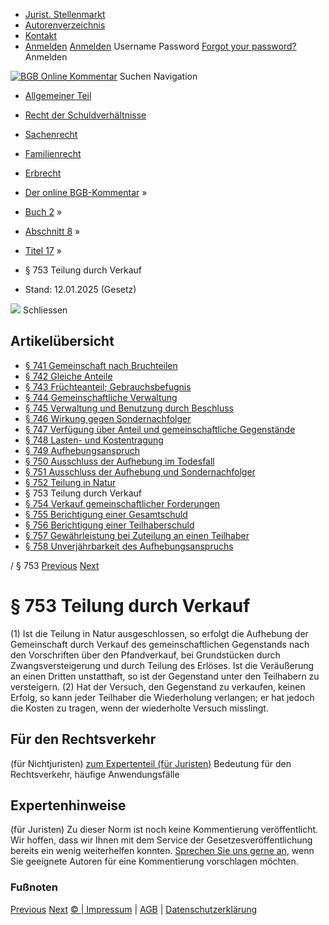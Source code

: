   * [Jurist. Stellenmarkt](https://bgb.kommentar.de/Buch-2/Abschnitt-8/Titel-17/</job-board> "Jurist. Stellenmarkt")
  * [Autorenverzeichnis](https://bgb.kommentar.de/Buch-2/Abschnitt-8/Titel-17/</Autorenverzeichnis> "Autorenverzeichnis")
  * [Kontakt](https://bgb.kommentar.de/Buch-2/Abschnitt-8/Titel-17/</Kontakt>)
  * [Anmelden](https://bgb.kommentar.de/Buch-2/Abschnitt-8/Titel-17/<#login> "show login form") [Anmelden](https://bgb.kommentar.de/Buch-2/Abschnitt-8/Titel-17/<#> "hide login form") Username Password
[Forgot your password?](https://bgb.kommentar.de/Buch-2/Abschnitt-8/Titel-17/</user/forgotpassword>) Anmelden 


[![BGB Online Kommentar](https://bgb.kommentar.de/extension/bgb/design/bgb/images/logo.png)](https://bgb.kommentar.de/Buch-2/Abschnitt-8/Titel-17/</> "BGB Online Kommentar")
Suchen
Navigation
  * [Allgemeiner Teil](https://bgb.kommentar.de/Buch-2/Abschnitt-8/Titel-17/</Buch-1>)
  * [Recht der Schuldverhältnisse](https://bgb.kommentar.de/Buch-2/Abschnitt-8/Titel-17/</Buch-2>)
  * [Sachenrecht](https://bgb.kommentar.de/Buch-2/Abschnitt-8/Titel-17/</Buch-3>)
  * [Familienrecht](https://bgb.kommentar.de/Buch-2/Abschnitt-8/Titel-17/</Buch-4>)
  * [Erbrecht](https://bgb.kommentar.de/Buch-2/Abschnitt-8/Titel-17/</Buch-5>)


  * [Der online BGB-Kommentar](https://bgb.kommentar.de/Buch-2/Abschnitt-8/Titel-17/</>) »
  * [Buch 2](https://bgb.kommentar.de/Buch-2/Abschnitt-8/Titel-17/</Buch-2>) »
  * [Abschnitt 8](https://bgb.kommentar.de/Buch-2/Abschnitt-8/Titel-17/</Buch-2/Abschnitt-8>) »
  * [Titel 17](https://bgb.kommentar.de/Buch-2/Abschnitt-8/Titel-17/</Buch-2/Abschnitt-8/Titel-17>) »
  * § 753 Teilung durch Verkauf 
  * Stand: 12.01.2025 (Gesetz) 


![](https://vg01.met.vgwort.de/na/1c9909529ead4f509072c06d9081a7d5)
Schliessen 
## Artikelübersicht
  * [ § 741 Gemeinschaft nach Bruchteilen ](https://bgb.kommentar.de/Buch-2/Abschnitt-8/Titel-17/</Buch-2/Abschnitt-8/Titel-17/Gemeinschaft-nach-Bruchteilen>)
  * [ § 742 Gleiche Anteile ](https://bgb.kommentar.de/Buch-2/Abschnitt-8/Titel-17/</Buch-2/Abschnitt-8/Titel-17/Gleiche-Anteile>)
  * [ § 743 Früchteanteil; Gebrauchsbefugnis ](https://bgb.kommentar.de/Buch-2/Abschnitt-8/Titel-17/</Buch-2/Abschnitt-8/Titel-17/Fruechteanteil-Gebrauchsbefugnis>)
  * [ § 744 Gemeinschaftliche Verwaltung ](https://bgb.kommentar.de/Buch-2/Abschnitt-8/Titel-17/</Buch-2/Abschnitt-8/Titel-17/Gemeinschaftliche-Verwaltung>)
  * [ § 745 Verwaltung und Benutzung durch Beschluss ](https://bgb.kommentar.de/Buch-2/Abschnitt-8/Titel-17/</Buch-2/Abschnitt-8/Titel-17/Verwaltung-und-Benutzung-durch-Beschluss>)
  * [ § 746 Wirkung gegen Sondernachfolger ](https://bgb.kommentar.de/Buch-2/Abschnitt-8/Titel-17/</Buch-2/Abschnitt-8/Titel-17/Wirkung-gegen-Sondernachfolger>)
  * [ § 747 Verfügung über Anteil und gemeinschaftliche Gegenstände ](https://bgb.kommentar.de/Buch-2/Abschnitt-8/Titel-17/</Buch-2/Abschnitt-8/Titel-17/Verfuegung-ueber-Anteil-und-gemeinschaftliche-Gegenstaende>)
  * [ § 748 Lasten- und Kostentragung ](https://bgb.kommentar.de/Buch-2/Abschnitt-8/Titel-17/</Buch-2/Abschnitt-8/Titel-17/Lasten-und-Kostentragung>)
  * [ § 749 Aufhebungsanspruch ](https://bgb.kommentar.de/Buch-2/Abschnitt-8/Titel-17/</Buch-2/Abschnitt-8/Titel-17/Aufhebungsanspruch>)
  * [ § 750 Ausschluss der Aufhebung im Todesfall ](https://bgb.kommentar.de/Buch-2/Abschnitt-8/Titel-17/</Buch-2/Abschnitt-8/Titel-17/Ausschluss-der-Aufhebung-im-Todesfall>)
  * [ § 751 Ausschluss der Aufhebung und Sondernachfolger ](https://bgb.kommentar.de/Buch-2/Abschnitt-8/Titel-17/</Buch-2/Abschnitt-8/Titel-17/Ausschluss-der-Aufhebung-und-Sondernachfolger>)
  * [ § 752 Teilung in Natur ](https://bgb.kommentar.de/Buch-2/Abschnitt-8/Titel-17/</Buch-2/Abschnitt-8/Titel-17/Teilung-in-Natur>)
  * § 753 Teilung durch Verkauf 
  * [ § 754 Verkauf gemeinschaftlicher Forderungen ](https://bgb.kommentar.de/Buch-2/Abschnitt-8/Titel-17/</Buch-2/Abschnitt-8/Titel-17/Verkauf-gemeinschaftlicher-Forderungen>)
  * [ § 755 Berichtigung einer Gesamtschuld ](https://bgb.kommentar.de/Buch-2/Abschnitt-8/Titel-17/</Buch-2/Abschnitt-8/Titel-17/Berichtigung-einer-Gesamtschuld>)
  * [ § 756 Berichtigung einer Teilhaberschuld ](https://bgb.kommentar.de/Buch-2/Abschnitt-8/Titel-17/</Buch-2/Abschnitt-8/Titel-17/Berichtigung-einer-Teilhaberschuld>)
  * [ § 757 Gewährleistung bei Zuteilung an einen Teilhaber ](https://bgb.kommentar.de/Buch-2/Abschnitt-8/Titel-17/</Buch-2/Abschnitt-8/Titel-17/Gewaehrleistung-bei-Zuteilung-an-einen-Teilhaber>)
  * [ § 758 Unverjährbarkeit des Aufhebungsanspruchs ](https://bgb.kommentar.de/Buch-2/Abschnitt-8/Titel-17/</Buch-2/Abschnitt-8/Titel-17/Unverjaehrbarkeit-des-Aufhebungsanspruchs>)


/ § 753 
[Previous](https://bgb.kommentar.de/Buch-2/Abschnitt-8/Titel-17/</Buch-2/Abschnitt-8/Titel-17/Teilung-in-Natur> "§ 752 Teilung in Natur") [Next](https://bgb.kommentar.de/Buch-2/Abschnitt-8/Titel-17/</Buch-2/Abschnitt-8/Titel-17/Verkauf-gemeinschaftlicher-Forderungen> "§ 754 Verkauf gemeinschaftlicher Forderungen")
# § 753 Teilung durch Verkauf
(1) Ist die Teilung in Natur ausgeschlossen, so erfolgt die Aufhebung der Gemeinschaft durch Verkauf des gemeinschaftlichen Gegenstands nach den Vorschriften über den Pfandverkauf, bei Grundstücken durch Zwangsversteigerung und durch Teilung des Erlöses. Ist die Veräußerung an einen Dritten unstatthaft, so ist der Gegenstand unter den Teilhabern zu versteigern.
(2) Hat der Versuch, den Gegenstand zu verkaufen, keinen Erfolg, so kann jeder Teilhaber die Wiederholung verlangen; er hat jedoch die Kosten zu tragen, wenn der wiederholte Versuch misslingt.
## Für den Rechtsverkehr 
(für Nichtjuristen)
[zum Expertenteil (für Juristen)](https://bgb.kommentar.de/Buch-2/Abschnitt-8/Titel-17/<#expertenhinweise>)
Bedeutung für den Rechtsverkehr, häufige Anwendungsfälle
## Expertenhinweise
(für Juristen)
Zu dieser Norm ist noch keine Kommentierung veröffentlicht. Wir hoffen, dass wir Ihnen mit dem Service der Gesetzesveröffentlichung bereits ein wenig weiterhelfen konnten. [Sprechen Sie uns gerne an](https://bgb.kommentar.de/Buch-2/Abschnitt-8/Titel-17/</Kontakt>), wenn Sie geeignete Autoren für eine Kommentierung vorschlagen möchten. 
### Fußnoten
[Previous](https://bgb.kommentar.de/Buch-2/Abschnitt-8/Titel-17/</Buch-2/Abschnitt-8/Titel-17/Teilung-in-Natur> "§ 752 Teilung in Natur") [Next](https://bgb.kommentar.de/Buch-2/Abschnitt-8/Titel-17/</Buch-2/Abschnitt-8/Titel-17/Verkauf-gemeinschaftlicher-Forderungen> "§ 754 Verkauf gemeinschaftlicher Forderungen")
[© | Impressum](https://bgb.kommentar.de/Buch-2/Abschnitt-8/Titel-17/</Kontakt>) | [AGB](https://bgb.kommentar.de/Buch-2/Abschnitt-8/Titel-17/</AGB>) | [Datenschutzerklärung](https://bgb.kommentar.de/Buch-2/Abschnitt-8/Titel-17/</Datenschutzerklaerung-fuer-Leser>)
